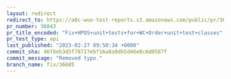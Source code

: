```yaml
---
layout: redirect
redirect_to: https://a8c-woo-test-reports.s3.amazonaws.com/public/pr/36843/api/index.html
pr_number: 36843
pr_title_encoded: "Fix+HPOS+unit+tests+for+WC+Order+unit+test+classes"
pr_test_type: api
last_published: "2023-02-27 09:50:34 +0000"
commit_sha: 46f6eb3d5f78727ebf16a8a9db5d46e8c6d0587f
commit_message: "Removed typo."
branch_name: fix/36685
---
```

